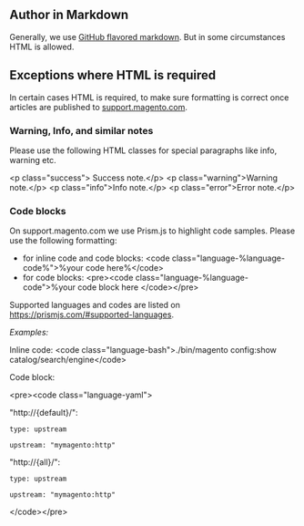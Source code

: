 ## Author in Markdown
Generally, we use [GitHub flavored markdown](https://github.github.com/gfm/). But in some circumstances HTML is allowed.

## Exceptions where HTML is required

In certain cases HTML is required, to make sure formatting is correct once articles are published to [support.magento.com](https://support.magento.com/hc/en-us).

### Warning, Info, and similar notes

Please use the following HTML classes for special paragraphs like info, warning etc.

&lt;p class="success"&gt; Success note.&lt;/p&gt;
&lt;p class="warning"&gt;Warning note.&lt;/p&gt;
&lt;p class="info"&gt;Info note.&lt;/p&gt;
&lt;p class="error"&gt;Error note.&lt;/p&gt;


### Code blocks

On support.magento.com we use Prism.js to highlight code samples.
Please use the following formatting:
-  for inline code and code blocks: &lt;code class="language-%language-code%"&gt;%your code here%&lt;/code&gt;
- for code blocks:
&lt;pre&gt;&lt;code class="language-%language-code"&gt;%your
    code
    block
    here &lt;/code&gt;&lt;/pre&gt;


Supported languages and codes are listed on https://prismjs.com/#supported-languages.

*Examples:*

Inline code: &lt;code class="language-bash"&gt;./bin/magento config:show catalog/search/engine&lt;/code&gt;

Code block:

&lt;pre&gt;&lt;code class="language-yaml"&gt;

"http://{default}/":

    type: upstream

    upstream: "mymagento:http"

"http://{all}/":

    type: upstream

    upstream: "mymagento:http"

  &lt;/code&gt;&lt;/pre&gt;
